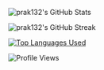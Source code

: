 ![prak132's GitHub Stats](https://github-readme-stats.vercel.app/api?username=prak132&show_icons=true&theme=dark&hide_border=true)

![prak132's GitHub Streak](https://github-readme-streak-stats.herokuapp.com/?theme=dark&user=prak132&hide_border=true)

[![Top Languages Used](https://github-readme-stats.vercel.app/api/top-langs/?username=prak132&theme=dark&hide_border=true)](https://github.com/anuraghazra/github-readme-stats)

![Profile Views](https://komarev.com/ghpvc/?username=prak132&theme=dark)
